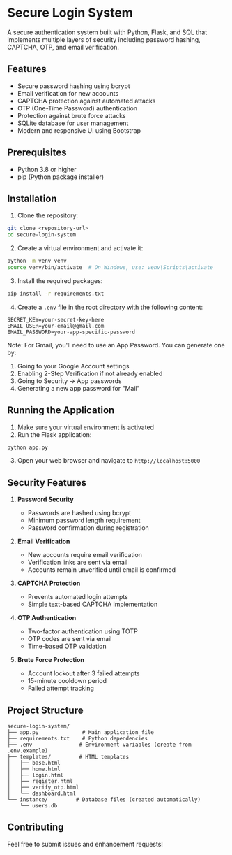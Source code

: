 # Secure Login System

A secure authentication system built with Python, Flask, and SQL that implements multiple layers of security including password hashing, CAPTCHA, OTP, and email verification.

## Features

- Secure password hashing using bcrypt
- Email verification for new accounts
- CAPTCHA protection against automated attacks
- OTP (One-Time Password) authentication
- Protection against brute force attacks
- SQLite database for user management
- Modern and responsive UI using Bootstrap

## Prerequisites

- Python 3.8 or higher
- pip (Python package installer)

## Installation

1. Clone the repository:
```bash
git clone <repository-url>
cd secure-login-system
```

2. Create a virtual environment and activate it:
```bash
python -m venv venv
source venv/bin/activate  # On Windows, use: venv\Scripts\activate
```

3. Install the required packages:
```bash
pip install -r requirements.txt
```

4. Create a `.env` file in the root directory with the following content:
```
SECRET_KEY=your-secret-key-here
EMAIL_USER=your-email@gmail.com
EMAIL_PASSWORD=your-app-specific-password
```

Note: For Gmail, you'll need to use an App Password. You can generate one by:
1. Going to your Google Account settings
2. Enabling 2-Step Verification if not already enabled
3. Going to Security → App passwords
4. Generating a new app password for "Mail"

## Running the Application

1. Make sure your virtual environment is activated
2. Run the Flask application:
```bash
python app.py
```

3. Open your web browser and navigate to `http://localhost:5000`

## Security Features

1. **Password Security**
   - Passwords are hashed using bcrypt
   - Minimum password length requirement
   - Password confirmation during registration

2. **Email Verification**
   - New accounts require email verification
   - Verification links are sent via email
   - Accounts remain unverified until email is confirmed

3. **CAPTCHA Protection**
   - Prevents automated login attempts
   - Simple text-based CAPTCHA implementation

4. **OTP Authentication**
   - Two-factor authentication using TOTP
   - OTP codes are sent via email
   - Time-based OTP validation

5. **Brute Force Protection**
   - Account lockout after 3 failed attempts
   - 15-minute cooldown period
   - Failed attempt tracking

## Project Structure

```
secure-login-system/
├── app.py              # Main application file
├── requirements.txt    # Python dependencies
├── .env               # Environment variables (create from .env.example)
├── templates/         # HTML templates
│   ├── base.html
│   ├── home.html
│   ├── login.html
│   ├── register.html
│   ├── verify_otp.html
│   └── dashboard.html
└── instance/         # Database files (created automatically)
    └── users.db
```

## Contributing

Feel free to submit issues and enhancement requests! 